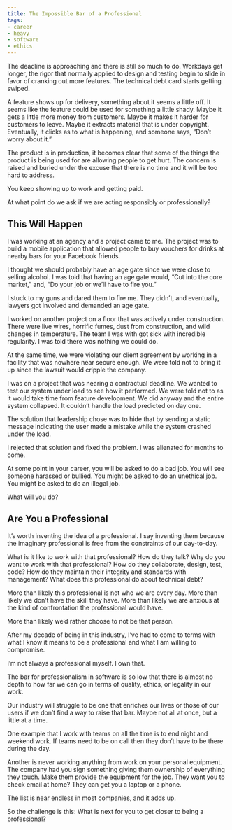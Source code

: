 ```yaml
---
title: The Impossible Bar of a Professional
tags:
- career
- heavy
- software
- ethics
---
```

The deadline is approaching and there is still so much to do. Workdays get longer, the rigor that normally applied to design and testing begin to slide in favor of cranking out more features. The technical debt card starts getting swiped.

A feature shows up for delivery, something about it seems a little off. It seems like the feature could be used for something a little shady. Maybe it gets a little more money from customers. Maybe it makes it harder for customers to leave. Maybe it extracts material that is under copyright. Eventually, it clicks as to what is happening, and someone says, “Don’t worry about it.”

The product is in production, it becomes clear that some of the things the product is being used for are allowing people to get hurt. The concern is raised and buried under the excuse that there is no time and it will be too hard to address.

You keep showing up to work and getting paid.

At what point do we ask if we are acting responsibly or professionally?

## This Will Happen

I was working at an agency and a project came to me. The project was to build a mobile application that allowed people to buy vouchers for drinks at nearby bars for your Facebook friends.

I thought we should probably have an age gate since we were close to selling alcohol. I was told that having an age gate would, “Cut into the core market,” and, “Do your job or we’ll have to fire you.”

I stuck to my guns and dared them to fire me. They didn’t, and eventually, lawyers got involved and demanded an age gate.

I worked on another project on a floor that was actively under construction. There were live wires, horrific fumes, dust from construction, and wild changes in temperature. The team I was with got sick with incredible regularity. I was told there was nothing we could do.

At the same time, we were violating our client agreement by working in a facility that was nowhere near secure enough. We were told not to bring it up since the lawsuit would cripple the company.

I was on a project that was nearing a contractual deadline. We wanted to test our system under load to see how it performed. We were told not to as it would take time from feature development. We did anyway and the entire system collapsed. It couldn’t handle the load predicted on day one.

The solution that leadership chose was to hide that by sending a static message indicating the user made a mistake while the system crashed under the load.

I rejected that solution and fixed the problem. I was alienated for months to come.

At some point in your career, you will be asked to do a bad job. You will see someone harassed or bullied. You might be asked to do an unethical job. You might be asked to do an illegal job.

What will you do?

## Are You a Professional

It’s worth inventing the idea of a professional. I say inventing them because the imaginary professional is free from the constraints of our day-to-day.

What is it like to work with that professional? How do they talk? Why do you want to work with that professional? How do they collaborate, design, test, code? How do they maintain their integrity and standards with management? What does this professional do about technical debt?

More than likely this professional is not who we are every day. More than likely we don’t have the skill they have. More than likely we are anxious at the kind of confrontation the professional would have.

More than likely we’d rather choose to not be that person.

After my decade of being in this industry, I’ve had to come to terms with what I know it means to be a professional and what I am willing to compromise. 

I’m not always a professional myself. I own that.

The bar for professionalism in software is so low that there is almost no depth to how far we can go in terms of quality, ethics, or legality in our work.

Our industry will struggle to be one that enriches our lives or those of our users if we don’t find a way to raise that bar. Maybe not all at once, but a little at a time.

One example that I work with teams on all the time is to end night and weekend work. If teams need to be on call then they don’t have to be there during the day.

Another is never working anything from work on your personal equipment. The company had you sign something giving them ownership of everything they touch. Make them provide the equipment for the job. They want you to check email at home? They can get you a laptop or a phone.

The list is near endless in most companies, and it adds up.

So the challenge is this: What is next for you to get closer to being a professional?